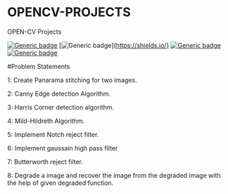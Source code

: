 # OPENCV-PROJECTS
OPEN-CV Projects

[![Generic badge](https://img.shields.io/badge/OPEN-CV-BLUE.svg)](https://shields.io/)
[![Generic badge](https://img.shields.io/badge/IMAGE-PROCESSING-<BLUE>.svg)](https://shields.io/}
[![Generic badge](https://img.shields.io/badge/COMPUTER-VISION-<BLUE>.svg)](https://shields.io/)
[![Generic badge](https://img.shields.io/badge/LANGUAGE-PYTHON-<BLUE>.svg)](https://shields.io/)

#Problem Statements

1: 
Create Panarama stitching for two images.<br/>

2:
Canny Edge detection Algorithm.<br/>

3: 
Harris Corner detection algorithm.<br/>

4:
Mild-Hildreth Algorithm.<br/>

5:
Implement Notch reject filter.</br>

6:
Implement gaussain high pass filter</br>

7:
Butterworth reject filter.</br>

8:
Degrade a image and recover the image from the degraded image with the help of given degraded function.</br>
